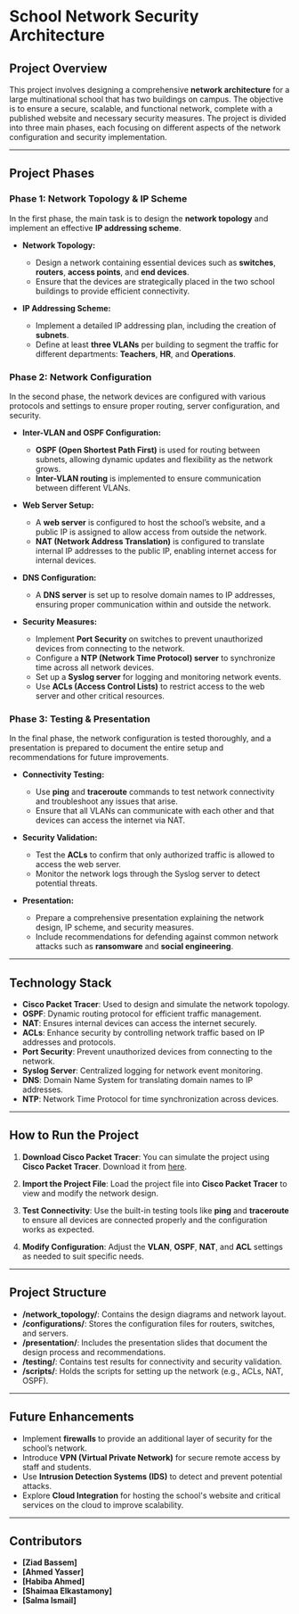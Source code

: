 # **School Network Security Architecture**

## **Project Overview**

This project involves designing a comprehensive **network architecture** for a large multinational school that has two buildings on campus. The objective is to ensure a secure, scalable, and functional network, complete with a published website and necessary security measures. The project is divided into three main phases, each focusing on different aspects of the network configuration and security implementation.

---

## **Project Phases**

### **Phase 1: Network Topology & IP Scheme**
In the first phase, the main task is to design the **network topology** and implement an effective **IP addressing scheme**.

- **Network Topology:**
  - Design a network containing essential devices such as **switches**, **routers**, **access points**, and **end devices**.
  - Ensure that the devices are strategically placed in the two school buildings to provide efficient connectivity.

- **IP Addressing Scheme:**
  - Implement a detailed IP addressing plan, including the creation of **subnets**.
  - Define at least **three VLANs** per building to segment the traffic for different departments: **Teachers**, **HR**, and **Operations**.

### **Phase 2: Network Configuration**
In the second phase, the network devices are configured with various protocols and settings to ensure proper routing, server configuration, and security.

- **Inter-VLAN and OSPF Configuration:**
  - **OSPF (Open Shortest Path First)** is used for routing between subnets, allowing dynamic updates and flexibility as the network grows.
  - **Inter-VLAN routing** is implemented to ensure communication between different VLANs.

- **Web Server Setup:**
  - A **web server** is configured to host the school’s website, and a public IP is assigned to allow access from outside the network.
  - **NAT (Network Address Translation)** is configured to translate internal IP addresses to the public IP, enabling internet access for internal devices.

- **DNS Configuration:**
  - A **DNS server** is set up to resolve domain names to IP addresses, ensuring proper communication within and outside the network.

- **Security Measures:**
  - Implement **Port Security** on switches to prevent unauthorized devices from connecting to the network.
  - Configure a **NTP (Network Time Protocol) server** to synchronize time across all network devices.
  - Set up a **Syslog server** for logging and monitoring network events.
  - Use **ACLs (Access Control Lists)** to restrict access to the web server and other critical resources.

### **Phase 3: Testing & Presentation**
In the final phase, the network configuration is tested thoroughly, and a presentation is prepared to document the entire setup and recommendations for future improvements.

- **Connectivity Testing:**
  - Use **ping** and **traceroute** commands to test network connectivity and troubleshoot any issues that arise.
  - Ensure that all VLANs can communicate with each other and that devices can access the internet via NAT.

- **Security Validation:**
  - Test the **ACLs** to confirm that only authorized traffic is allowed to access the web server.
  - Monitor the network logs through the Syslog server to detect potential threats.

- **Presentation:**
  - Prepare a comprehensive presentation explaining the network design, IP scheme, and security measures.
  - Include recommendations for defending against common network attacks such as **ransomware** and **social engineering**.

---

## **Technology Stack**

- **Cisco Packet Tracer**: Used to design and simulate the network topology.
- **OSPF**: Dynamic routing protocol for efficient traffic management.
- **NAT**: Ensures internal devices can access the internet securely.
- **ACLs**: Enhance security by controlling network traffic based on IP addresses and protocols.
- **Port Security**: Prevent unauthorized devices from connecting to the network.
- **Syslog Server**: Centralized logging for network event monitoring.
- **DNS**: Domain Name System for translating domain names to IP addresses.
- **NTP**: Network Time Protocol for time synchronization across devices.

---

## **How to Run the Project**

1. **Download Cisco Packet Tracer**: You can simulate the project using **Cisco Packet Tracer**. Download it from [here](https://www.netacad.com/courses/packet-tracer).

2. **Import the Project File**: Load the project file into **Cisco Packet Tracer** to view and modify the network design.

3. **Test Connectivity**: Use the built-in testing tools like **ping** and **traceroute** to ensure all devices are connected properly and the configuration works as expected.

4. **Modify Configuration**: Adjust the **VLAN**, **OSPF**, **NAT**, and **ACL** settings as needed to suit specific needs.

---

## **Project Structure**

- **/network_topology/**: Contains the design diagrams and network layout.
- **/configurations/**: Stores the configuration files for routers, switches, and servers.
- **/presentation/**: Includes the presentation slides that document the design process and recommendations.
- **/testing/**: Contains test results for connectivity and security validation.
- **/scripts/**: Holds the scripts for setting up the network (e.g., ACLs, NAT, OSPF).

---

## **Future Enhancements**

- Implement **firewalls** to provide an additional layer of security for the school’s network.
- Introduce **VPN (Virtual Private Network)** for secure remote access by staff and students.
- Use **Intrusion Detection Systems (IDS)** to detect and prevent potential attacks.
- Explore **Cloud Integration** for hosting the school's website and critical services on the cloud to improve scalability.

---

## **Contributors**

- **[Ziad Bassem]**
- **[Ahmed Yasser]**
- **[Habiba Ahmed]**
- **[Shaimaa Elkastamony]**
- **[Salma Ismail]**
